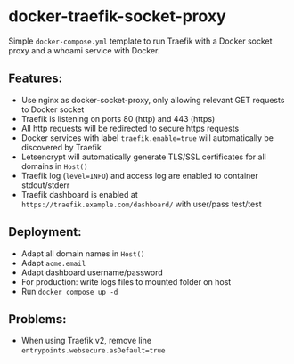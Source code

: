 # docker-traefik-socket-proxy

Simple `docker-compose.yml` template to run Traefik with a Docker socket proxy and a whoami service with Docker.

## Features:
- Use nginx as docker-socket-proxy, only allowing relevant GET requests to Docker socket
- Traefik is listening on ports 80 (http) and 443 (https)
- All http requests will be redirected to secure https requests
- Docker services with label `traefik.enable=true` will automatically be discovered by Traefik
- Letsencrypt will automatically generate TLS/SSL certificates for all domains in `Host()`
- Traefik log (`level=INFO`) and access log are enabled to container stdout/stderr
- Traefik dashboard is enabled at `https://traefik.example.com/dashboard/` with user/pass test/test

## Deployment:

- Adapt all domain names in `Host()`
- Adapt `acme.email`
- Adapt dashboard username/password
- For production: write logs files to mounted folder on host
- Run `docker compose up -d`

## Problems:

- When using Traefik v2, remove line `entrypoints.websecure.asDefault=true`
